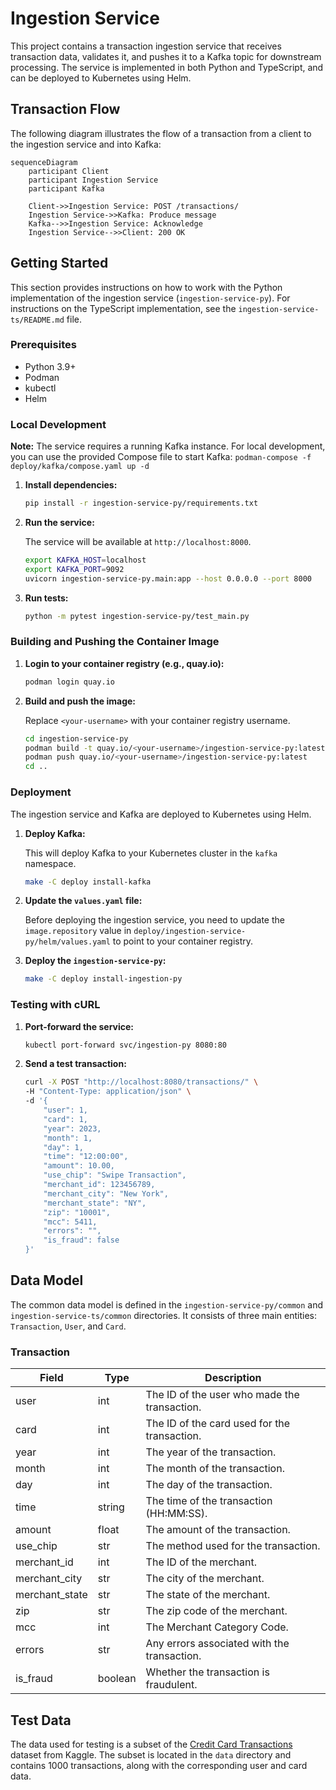 # Ingestion Service

This project contains a transaction ingestion service that receives transaction data, validates it, and pushes it to a Kafka topic for downstream processing. The service is implemented in both Python and TypeScript, and can be deployed to Kubernetes using Helm.

## Transaction Flow

The following diagram illustrates the flow of a transaction from a client to the ingestion service and into Kafka:

```mermaid
sequenceDiagram
    participant Client
    participant Ingestion Service
    participant Kafka

    Client->>Ingestion Service: POST /transactions/
    Ingestion Service->>Kafka: Produce message
    Kafka-->>Ingestion Service: Acknowledge
    Ingestion Service-->>Client: 200 OK
```

## Getting Started

This section provides instructions on how to work with the Python implementation of the ingestion service (`ingestion-service-py`). For instructions on the TypeScript implementation, see the `ingestion-service-ts/README.md` file.

### Prerequisites

*   Python 3.9+
*   Podman
*   kubectl
*   Helm

### Local Development

**Note:** The service requires a running Kafka instance. For local development, you can use the provided Compose file to start Kafka: `podman-compose -f deploy/kafka/compose.yaml up -d`

1.  **Install dependencies:**

    ```bash
    pip install -r ingestion-service-py/requirements.txt
    ```

2.  **Run the service:**

    The service will be available at `http://localhost:8000`.

    ```bash
    export KAFKA_HOST=localhost
    export KAFKA_PORT=9092
    uvicorn ingestion-service-py.main:app --host 0.0.0.0 --port 8000
    ```

3.  **Run tests:**

    ```bash
    python -m pytest ingestion-service-py/test_main.py
    ```

### Building and Pushing the Container Image

1.  **Login to your container registry (e.g., quay.io):**

    ```bash
    podman login quay.io
    ```

2.  **Build and push the image:**

    Replace `<your-username>` with your container registry username.

    ```bash
    cd ingestion-service-py
    podman build -t quay.io/<your-username>/ingestion-service-py:latest .
    podman push quay.io/<your-username>/ingestion-service-py:latest
    cd ..
    ```

### Deployment

The ingestion service and Kafka are deployed to Kubernetes using Helm.

1.  **Deploy Kafka:**

    This will deploy Kafka to your Kubernetes cluster in the `kafka` namespace.

    ```bash
    make -C deploy install-kafka
    ```

2.  **Update the `values.yaml` file:**

    Before deploying the ingestion service, you need to update the `image.repository` value in `deploy/ingestion-service-py/helm/values.yaml` to point to your container registry.

3.  **Deploy the `ingestion-service-py`:**

    ```bash
    make -C deploy install-ingestion-py
    ```

### Testing with cURL

1.  **Port-forward the service:**

    ```bash
    kubectl port-forward svc/ingestion-py 8080:80
    ```

2.  **Send a test transaction:**

    ```bash
    curl -X POST "http://localhost:8080/transactions/" \
    -H "Content-Type: application/json" \
    -d '{
        "user": 1,
        "card": 1,
        "year": 2023,
        "month": 1,
        "day": 1,
        "time": "12:00:00",
        "amount": 10.00,
        "use_chip": "Swipe Transaction",
        "merchant_id": 123456789,
        "merchant_city": "New York",
        "merchant_state": "NY",
        "zip": "10001",
        "mcc": 5411,
        "errors": "",
        "is_fraud": false
    }'
    ```

## Data Model

The common data model is defined in the `ingestion-service-py/common` and `ingestion-service-ts/common` directories. It consists of three main entities: `Transaction`, `User`, and `Card`.

### Transaction

| Field          | Type     | Description                                |
|----------------|----------|--------------------------------------------|
| user           | int      | The ID of the user who made the transaction. |
| card           | int      | The ID of the card used for the transaction. |
| year           | int      | The year of the transaction.               |
| month          | int      | The month of the transaction.              |
| day            | int      | The day of the transaction.                |
| time           | string   | The time of the transaction (HH:MM:SS).    |
| amount         | float    | The amount of the transaction.             |
| use_chip       | str      | The method used for the transaction.       |
| merchant_id    | int      | The ID of the merchant.                    |
| merchant_city  | str      | The city of the merchant.                  |
| merchant_state | str      | The state of the merchant.                 |
| zip            | str      | The zip code of the merchant.              |
| mcc            | int      | The Merchant Category Code.                |
| errors         | str      | Any errors associated with the transaction.|
| is_fraud       | boolean  | Whether the transaction is fraudulent.     |

## Test Data

The data used for testing is a subset of the [Credit Card Transactions](https://www.kaggle.com/datasets/ealtman2019/credit-card-transactions) dataset from Kaggle. The subset is located in the `data` directory and contains 1000 transactions, along with the corresponding user and card data.
